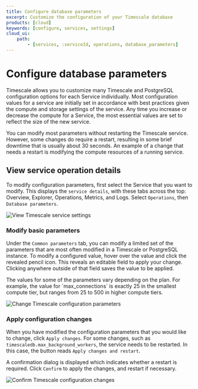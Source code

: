 ```yaml
---
title: Configure database parameters
excerpt: Customize the configuration of your Timescale database
products: [cloud]
keywords: [configure, services, settings]
cloud_ui:
    path:
        - [services, :serviceId, operations, database_parameters]
---
```


# Configure database parameters

Timescale allows you to customize many Timescale and PostgreSQL
configuration options for each Service individually. Most configuration values
for a service are initially set in accordance with best practices given the
compute and storage settings of the service. Any time you increase or decrease
the compute for a Service, the most essential values are set to reflect the size
of the new service.

<Highlight type="warning">
You can modify most parameters without restarting the Timescale service.
However, some changes do require a restart, resulting in some brief downtime
that is usually about 30&nbsp;seconds. An example of a change that needs a
restart is modifying the compute resources of a running service.
</Highlight>

## View service operation details

To modify configuration parameters, first select the Service that you want to
modify. This displays the `service details`, with these tabs across the top:
Overview, Explorer, Operations, Metrics, and Logs. Select `Operations`, then
`Database parameters`.

<img class="main-content__illustration"
src="https://s3.amazonaws.com/assets.timescale.com/docs/images/tsc-settings.png"
alt="View Timescale service settings"/>

### Modify basic parameters

Under the `Common parameters` tab, you can modify a limited set of the
parameters that are most often modified in a Timescale or PostgreSQL instance.
To modify a configured value, hover over the value and click the revealed pencil
icon. This reveals an editable field to apply your change. Clicking anywhere
outside of that field saves the value to be applied.

<Highlight type="note">
The values for some of the parameters vary depending on the plan. For example,
the value for `max_connections` is exactly 25 in the smallest compute tier, but
ranges from 25 to 500 in higher compute tiers.
</Highlight>

<img class="main-content__illustration"
src="https://s3.amazonaws.com/assets.timescale.com/docs/images/tsc-settings-change.png"
alt="Change Timescale configuration parameters"/>

### Apply configuration changes

When you have modified the configuration parameters that you would like to
change, click `Apply changes`. For some changes, such as
`timescaledb.max_background_workers`, the service needs to be restarted. In this
case, the button reads `Apply changes and restart`.

A confirmation dialog is displayed which indicates whether a restart is
required. Click `Confirm` to apply the changes, and restart if necessary.

<img class="main-content__illustration"
src="https://s3.amazonaws.com/assets.timescale.com/docs/images/tsc-settings-confirm.png"
alt="Confirm Timescale configuration changes"/>

